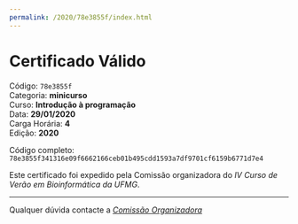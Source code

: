 ```yaml
---
permalink: /2020/78e3855f/index.html
---
```


# Certificado Válido

Código: `78e3855f`<br>
Categoria: **minicurso**<br>
Curso: **Introdução à programação**<br>
Data: **29/01/2020**<br>
Carga Horária: **4**<br>
Edição: **2020**<br>


Código completo: `78e3855f341316e09f6662166ceb01b495cdd1593a7df9701cf6159b6771d7e4`


Este certificado foi expedido pela Comissão organizadora do *IV Curso de Verão em Bioinformática da UFMG*.

----

Qualquer dúvida contacte a [_Comissão Organizadora_](<mailto:cursobioinfoufmg@gmail.com$subject=[Certificados]>)

